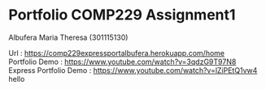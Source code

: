 
# Portfolio COMP229 Assignment1 
Albufera Maria Theresa (301115130)

Url :  https://comp229expressportalbufera.herokuapp.com/home
<br/>
Portfolio Demo : https://www.youtube.com/watch?v=3qdzG9T97N8
<br/>
Express Portfolio Demo  : https://www.youtube.com/watch?v=lZiPEtQ1vw4
hello
